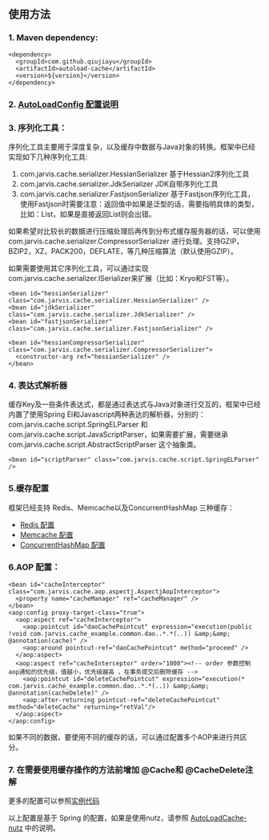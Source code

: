 ## 使用方法


### 1. Maven dependency:

    <dependency>
      <groupId>com.github.qiujiayu</groupId>
      <artifactId>autoload-cache</artifactId>
      <version>${version}</version>
    </dependency>

### 2. [AutoLoadConfig 配置说明](AutoLoadConfig.md)

### 3. 序列化工具：

序列化工具主要用于深度复杂，以及缓存中数据与Java对象的转换。框架中已经实现如下几种序列化工具:

1.  com.jarvis.cache.serializer.HessianSerializer 基于Hessian2序列化工具
2.  com.jarvis.cache.serializer.JdkSerializer JDK自带序列化工具
3.  com.jarvis.cache.serializer.FastjsonSerializer 基于Fastjson序列化工具，使用Fastjson时需要注意：返回值中如果是泛型的话，需要指明具体的类型，比如：List<User>，如果是直接返回List则会出错。

如果希望对比较长的数据进行压缩处理后再传到分布式缓存服务器的话，可以使用com.jarvis.cache.serializer.CompressorSerializer 进行处理。支持GZIP，BZIP2，XZ，PACK200，DEFLATE，等几种压缩算法（默认使用GZIP）。

如果需要使用其它序列化工具，可以通过实现com.jarvis.cache.serializer.ISerializer<Object>来扩展（比如：Kryo和FST等）。

    <bean id="hessianSerializer" class="com.jarvis.cache.serializer.HessianSerializer" />
    <bean id="jdkSerializer" class="com.jarvis.cache.serializer.JdkSerializer" />
    <bean id="fastjsonSerializer" class="com.jarvis.cache.serializer.FastjsonSerializer" />

    <bean id="hessianCompressorSerializer" class="com.jarvis.cache.serializer.CompressorSerializer">
      <constructor-arg ref="hessianSerializer" />
    </bean>

### 4. 表达式解析器

缓存Key及一些条件表达式，都是通过表达式与Java对象进行交互的，框架中已经内置了使用Spring El和Javascript两种表达的解析器，分别的：com.jarvis.cache.script.SpringELParser 和 com.jarvis.cache.script.JavaScriptParser，如果需要扩展，需要继承com.jarvis.cache.script.AbstractScriptParser 这个抽象类。

    <bean id="scriptParser" class="com.jarvis.cache.script.SpringELParser" />

### 5.缓存配置

框架已经支持 Redis、Memcache以及ConcurrentHashMap 三种缓存：

* [Redis 配置](JRedis.md)
* [Memcache 配置](Memcache.md)
* [ConcurrentHashMap 配置](ConcurrentHashMap.md)


### 6.AOP 配置：

    <bean id="cacheInterceptor" class="com.jarvis.cache.aop.aspectj.AspectjAopInterceptor">
      <property name="cacheManager" ref="cacheManager" />
    </bean>
    <aop:config proxy-target-class="true">
      <aop:aspect ref="cacheInterceptor">
        <aop:pointcut id="daoCachePointcut" expression="execution(public !void com.jarvis.cache_example.common.dao..*.*(..)) &amp;&amp; @annotation(cache)" />
        <aop:around pointcut-ref="daoCachePointcut" method="proceed" />
      </aop:aspect>
      <aop:aspect ref="cacheInterceptor" order="1000"><!-- order 参数控制 aop通知的优先级，值越小，优先级越高 ，在事务提交后删除缓存 -->
        <aop:pointcut id="deleteCachePointcut" expression="execution(* com.jarvis.cache_example.common.dao..*.*(..)) &amp;&amp; @annotation(cacheDelete)" />
        <aop:after-returning pointcut-ref="deleteCachePointcut" method="deleteCache" returning="retVal"/>
      </aop:aspect>
    </aop:config>


如果不同的数据，要使用不同的缓存的话，可以通过配置多个AOP来进行共区分。


### 7. 在需要使用缓存操作的方法前增加 @Cache和 @CacheDelete注解

更多的配置可以参照[实例代码](https://github.com/qiujiayu/cache-example)

以上配置是基于 Spring 的配置，如果是使用nutz，请参照 [AutoLoadCache-nutz](https://github.com/qiujiayu/AutoLoadCache-nutz) 中的说明。